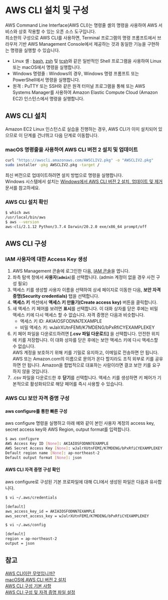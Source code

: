 # AWS CLI 설치 및 구성

AWS Command Line Interface(AWS CLI)는 명령줄 셸의 명령을 사용하여 AWS 서비스와 상호 작용할 수 있는 오픈 소스 도구입니다.  
최소한의 구성으로 AWS CLI를 사용하면, Terminal 프로그램의 명령 프롬프트에서 브라우저 기반 AWS Management Console에서 제공하는 것과 동일한 기능을 구현하는 명령을 실행할 수 있습니다.

* Linux 셸 : [bash](https://www.gnu.org/software/bash/), [zsh](http://www.zsh.org/) 및 [tcsh](https://www.tcsh.org/)와 같은 일반적인 Shell 프로그램을 사용하여 Linux 또는 macOS에서 명령을 실행합니다.
* Windows 명령줄 : Windows의 경우, Windows 명령 프롬프트 또는 PowerShell에서 명령을 실행합니다.
* 원격 : PuTTY 또는 SSH와 같은 원격 터미널 프로그램을 통해 또는 AWS Systems Manager를 사용하여 Amazon Elastic Compute Cloud (Amazon EC2) 인스턴스에서 명령을 실행합니다.

## AWS CLI 설치

Amazon EC2 Linux 인스턴스로 실습을 진행하는 경우, AWS CLI가 이미 설치되어 있으므로 이 단계를 건너뛰고 다음 단계로 이동합니다.

### macOS 명령줄을 사용하여 AWS CLI 버전 2 설치 및 업데이트

```bash
curl "https://awscli.amazonaws.com/AWSCLIV2.pkg" -o "AWSCLIV2.pkg"
sudo installer -pkg AWSCLIV2.pkg -target /
```

최신 버전으로 업데이트하려면 설치 방법으로 명령을 실행합니다.  
Windows 시스템에서 설치는 [Windows에서 AWS CLI 버전 2 설치, 업데이트 및 제거](https://docs.aws.amazon.com/ko_kr/cli/latest/userguide/install-cliv2-windows.html) 문서를 참고하세요.

### AWS CLI 설치 확인

```bash
$ which aws
/usr/local/bin/aws
$ aws --version
aws-cli/2.1.12 Python/3.7.4 Darwin/20.2.0 exe/x86_64 prompt/off
```

## AWS CLI 구성

### IAM 사용자에 대한 Access Key 생성

1. AWS Management 콘솔에 로그인한 다음, [IAM 콘솔](https://console.aws.amazon.com/iam/)을 엽니다.
2. 좌측 탐색 창에서 **사용자**(**`admin`**)를 선택합니다. (admin 계정이 없을 경우 사전 구성 필요)
3. 액세스 키를 생성할 사용자 이름을 선택하여 상세 페이지로 이동한 다음, **보안 자격 증명(Security credentials)** 탭을 선택합니다.
4. **액세스 키** 섹션에서 **액세스 키 만들기(Create access key)** 버튼을 클릭합니다.
5. 새 액세스 키 페어를 보려면 **표시**를 선택합니다. 이 대화 상자를 닫은 후에는 비밀 액세스 키에 다시 액세스 할 수 없습니다. 자격 증명은 다음과 비슷합니다.
    * 액세스 키 ID: AKIAIOSFODNN7EXAMPLE
    * 비밀 액세스 키: wJalrXUtnFEMI/K7MDENG/bPxRfiCYEXAMPLEKEY
6. 키 페어 파일을 다운로드하려면 **[.csv 파일 다운로드]** 을 선택합니다. 안전한 위치에 키를 저장합니다. 이 대화 상자를 닫은 후에는 보안 액세스 키에 다시 액세스할 수 없습니다.  
    AWS 계정을 보호하기 위해 키를 기밀로 유지하고, 이메일로 전송하면 안 됩니다. AWS 또는 Amazon.com의 이름으로 문의가 온다 할지라도 조직 외부로 키를 공유하면 안 됩니다. Amazon을 합법적으로 대표하는 사람이라면 결코 보안 키를 요구하지 않을 것입니다.
7. .csv 파일을 다운로드한 후 **닫기**를 선택합니다. 액세스 키를 생성하면 키 페어가 기본적으로 활성화되므로 해당 페어를 즉시 사용할 수 있습니다.

### AWS CLI 보안 자격 증명 구성

#### aws configure를 통한 빠른 구성

aws configure 명령을 실행하고 아래 예와 같이 본인 사용자 계정의 access key, secret access key와 AWS Region, output format를 입력합니다.

```bash
$ aws configure
AWS Access Key ID [None]: AKIAIOSFODNN7EXAMPLE
AWS Secret Access Key [None]: wJalrXUtnFEMI/K7MDENG/bPxRfiCYEXAMPLEKEY
Default region name [None]: ap-northeast-2
Default output format [None]: json
```

#### AWS CLI 자격 증명 구성 확인

aws configure로 구성된 기본 프로파일에 대해 CLI에서 생성된 파일은 다음과 유사합니다.

```bash
$ vi ~/.aws/credentials

[default]
aws_access_key_id = AKIAIOSFODNN7EXAMPLE
aws_secret_access_key = wJalrXUtnFEMI/K7MDENG/bPxRfiCYEXAMPLEKEY
```

```bash
$ vi ~/.aws/config

[default]
region = ap-northeast-2
output = json
```

## 참고

[AWS CLI이란 무엇입니까?](https://docs.aws.amazon.com/ko_kr/cli/latest/userguide/cli-chap-welcome.html)  
[macOS에 AWS CLI 버전 2 설치](https://docs.aws.amazon.com/ko_kr/cli/latest/userguide/install-cliv2-mac.html)  
[AWS CLI 구성 기본 사항](https://docs.aws.amazon.com/ko_kr/cli/latest/userguide/cli-configure-quickstart.html)  
[AWS CLI 구성 및 자격 증명 파일 설정](https://docs.aws.amazon.com/ko_kr/cli/latest/userguide/cli-configure-files.html)
